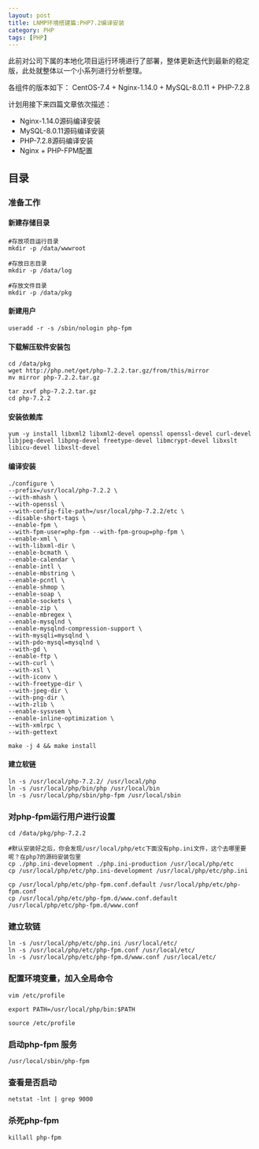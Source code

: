 ```yaml
---
layout: post
title: LNMP环境搭建篇:PHP7.2编译安装
category: PHP 
tags: [PHP]
---
```


此前对公司下属的本地化项目运行环境进行了部署，整体更新迭代到最新的稳定版，此处就整体以一个小系列进行分析整理。

各组件的版本如下：
CentOS-7.4 + Nginx-1.14.0 + MySQL-8.0.11 + PHP-7.2.8

计划用接下来四篇文章依次描述：
- Nginx-1.14.0源码编译安装
- MySQL-8.0.11源码编译安装
- PHP-7.2.8源码编译安装
- Nginx + PHP-FPM配置

## 目录

### 准备工作

#### 新建存储目录

```
#存放项目运行目录
mkdir -p /data/wwwroot

#存放日志目录
mkdir -p /data/log

#存放文件目录
mkdir -p /data/pkg
```

#### 新建用户

```
useradd -r -s /sbin/nologin php-fpm
```

#### 下载解压软件安装包
```
cd /data/pkg
wget http://php.net/get/php-7.2.2.tar.gz/from/this/mirror 
mv mirror php-7.2.2.tar.gz

tar zxvf php-7.2.2.tar.gz
cd php-7.2.2
```

#### 安装依赖库
```
yum -y install libxml2 libxml2-devel openssl openssl-devel curl-devel libjpeg-devel libpng-devel freetype-devel libmcrypt-devel libxslt libicu-devel libxslt-devel
```

#### 编译安装
```
./configure \
--prefix=/usr/local/php-7.2.2 \
--with-mhash \
--with-openssl \
--with-config-file-path=/usr/local/php-7.2.2/etc \
--disable-short-tags \
--enable-fpm \
--with-fpm-user=php-fpm --with-fpm-group=php-fpm \
--enable-xml \
--with-libxml-dir \
--enable-bcmath \
--enable-calendar \
--enable-intl \
--enable-mbstring \
--enable-pcntl \
--enable-shmop \
--enable-soap \
--enable-sockets \
--enable-zip \
--enable-mbregex \
--enable-mysqlnd \
--enable-mysqlnd-compression-support \
--with-mysqli=mysqlnd \
--with-pdo-mysql=mysqlnd \
--with-gd \
--enable-ftp \
--with-curl \
--with-xsl \
--with-iconv \
--with-freetype-dir \
--with-jpeg-dir \
--with-png-dir \
--with-zlib \
--enable-sysvsem \
--enable-inline-optimization \
--with-xmlrpc \
--with-gettext

make -j 4 && make install

```

#### 建立软链
```
ln -s /usr/local/php-7.2.2/ /usr/local/php
ln -s /usr/local/php/bin/php /usr/local/bin
ln -s /usr/local/php/sbin/php-fpm /usr/local/sbin
```

### 对php-fpm运行用户进行设置

```
cd /data/pkg/php-7.2.2

#默认安装好之后，你会发现/usr/local/php/etc下面没有php.ini文件，这个去哪里要呢？在php7的源码安装包里
cp ./php.ini-development ./php.ini-production /usr/local/php/etc
cp /usr/local/php/etc/php.ini-development /usr/local/php/etc/php.ini

cp /usr/local/php/etc/php-fpm.conf.default /usr/local/php/etc/php-fpm.conf
cp /usr/local/php/etc/php-fpm.d/www.conf.default /usr/local/php/etc/php-fpm.d/www.conf

```
### 建立软链
```
ln -s /usr/local/php/etc/php.ini /usr/local/etc/
ln -s /usr/local/php/etc/php-fpm.conf /usr/local/etc/
ln -s /usr/local/php/etc/php-fpm.d/www.conf /usr/local/etc/
```


### 配置环境变量，加入全局命令
```
vim /etc/profile

export PATH=/usr/local/php/bin:$PATH

source /etc/profile

```
### 启动php-fpm 服务
```
/usr/local/sbin/php-fpm
```

### 查看是否启动
```
netstat -lnt | grep 9000
```

### 杀死php-fpm
```
killall php-fpm
```
